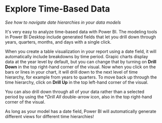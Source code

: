 <properties
   pageTitle="Explore Your Time-Based Data"
   description="Discover Power BI's hierarchical viewing tools for your date fields"
   services="powerbi"
   documentationCenter=""
   authors="davidiseminger"
   manager="mblythe"
   editor=""
   tags=""
   featuredVideoId="MNAaHw4PxzE"
   featuredVideoThumb=""
   courseDuration=""/>

<tags
   ms.service="powerbi"
   ms.devlang="NA"
   ms.topic="article"
   ms.tgt_pltfrm="NA"
   ms.workload="powerbi"
   ms.date="02/18/2016"
   ms.author="v-jescoo"/>

# Explore Time-Based Data

*See how to navigate date hierarchies in your data models*

It's very easy to analyze time-based data with Power BI. The modeling tools in Power BI Desktop include generated fields that let you drill down through years, quarters, months, and days with a single click.  

When you create a table visualization in your report using a date field, it will automatically include breakdowns by time period. Grapic charts display data at the year level by default, but you can change that by turning on **Drill Down** in the top right-hand corner of the visual. Now when you click on the bars or lines in your chart, it will drill down to the next level of time hierarchy, for example from years to quarters. To move back up through the time hierarchy, click on **Drill Up** in the top left-hand corner of the visual.

You can also drill down through all of your data rather than a selected period by using the **Drill All* double-arrow icon, also in the top right-hand corner of the visual.

As long as your model has a date field, Power BI will automatically generate different views for different time hierarchies!
